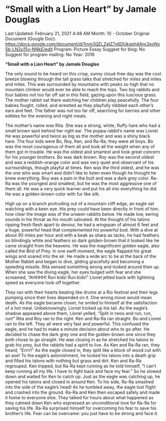 # “Small with a Lion Heart” by Jamale Douglas

Last Updated: February 21, 2021 4:48 AM
Month: 10 - October
Original Document (Google Doc): https://docs.google.com/document/d/1mm3QD_ZelZ7x6DUkxph4Anr2eoNx5b-LN2u15y-NNkE/edit
Program: Picture Essay
Suggest for blog: No
Suggest for program mailing: No
Year: 2016

**“Small with a Lion Heart” by Jamale Douglas**

The only sound to be heard on this crisp, sunny cloud-free day was the cool breeze blowing through the tall grass talks that stretched for miles and miles and miles. This was surrounded by mountains with peaks so high that no mountain climber would ever be able to reach the tops. Two big rabbits and four babies not too far off sat in this field, gazing upon this luscious grass. The mother rabbit sat there watching her children play peacefully. The four babies fought, rolled, and wrestled as they playfully nibbled each other’s ears and feet. The father was not too far off, searching for berries and other edibles for the evening and night meals.

The mother’s name was Rita. She was a strong, white, fluffy hare who had a small brown spot behind her right ear. The poppa rabbit’s name was Lionel. He was powerful and twice as big as the mother and was a shiny black hare. The four kids were Bo, Roy, Ken, and Ra-Ra; they were all boys. Bo was the most courageous of them all and took all the weight when any of them got in trouble. He was the oldest and smartest and took great concern for his younger brothers. Bo was dark brown. Roy was the second oldest and was a reddish-orange color and was very quiet and observant of his surroundings, though playful at times. Ken was the third oldest, and he was the one who was smart and didn’t like to listen even though he thought he knew everything. Roy was a pain in the butt and was a dark grey color. Ra-Ra was the youngest and smallest, but he was the most aggressive one of them all. He was a very quick learner and put his all into everything he did. He was a golden-brown color with fur like silk.

High up on a branch protruding out of a mountain cliff edge, an eagle sat watching with a keen eye. His prey could have been directly in front of him: how clear the image was of the unseen rabbits below. He made low, eering sounds in his throat as his mouth salivated. At the thought of his talons ripping fresh flesh apart to devour, he had a wingspan of almost 6 feet and a huge, powerful head that complemented his powerful bod. With a dive at about 90 miles per hour and with a beak as sharp as tacks, he had feathers so blindingly white and feathers so dark golden-brown that it looked like he came straight from the heavens. He was the magnificent golden eagle, also called the Bird of Prey. In one swift moment, the eagle flapped his great wings and soared into the air. He made a wide arc to be at the back of the Mother Rabbit and began to dive, gliding gracefully and becoming a speeding missile. Rita sensed something wrong and looked around then up. When she saw the diving eagle, her eyes bulged with fear and she screamed, “AHHHH! Run kids! Run kids!” Lionel jetted back with lightning speed as everyone took off together.

They ran with their hearts beating like drums at a Rio festival and their legs pumping since their lives depended on it. One wrong move would mean death. As the eagle became closer, he smiled to himself at the satisfaction of a hot meal. Unbeknowingly, Lionel tricked up his tail. As the eagle’s shadow appeared above them, Lionel yelled, “Split in twos and run, run, run!” Rita and Roy ran to the right. Ken and Ra-Ra ran straight. Bo and Lionel ran to the left. They all were very fast and powerful. This confused the eagle, and he had to make a minute decision about who to go after. He decided to chase the dark grey one and the golden-brown one since they both chose to go straight. He was closing in as he stretched his talons to grab his prey, but the rabbits had a spirit to live. As Ken and Ra-Ra ran, they heard, “Errrr!” As the eagle closed in, they split like a block of wood cut with an axe! To the eagle’s astonishment, he locked his talons into a death grip and filled his talons with nothing but grass and dirt. Ken and Ra-Ra regrouped. Ken tripped, but Ra-Ra kept running as he told himself, “I can’t keep running all my life. I have to fight back and face my fear.” So he slowed down and waited for Ken to catch up. Just as the eagle was catching up, he opened his talons and closed in around Ken. To his side, Ra-Ra smashed into the side of the eagle’s head! As he tumbled away, the eagle lost flight and crashed into the ground. Ra-Ra and Ken then escaped safely and made it home to everyone else. They talked for hours about what happened as they calmed down Ken who expressed an unconditional love for Ra-Ra for saving his life. Ra-Ra surprised himself for overcoming his fear to save his brother’s life. Fear can be overcame: you just have to be strong and face it.
